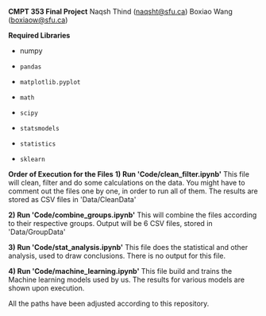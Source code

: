 **CMPT 353 Final Project**
Naqsh Thind (naqsht@sfu.ca)
Boxiao Wang (boxiaow@sfu.ca)


**Required Libraries**
- numpy
-     pandas
-     matplotlib.pyplot
-     math
-     scipy
-     statsmodels
-     statistics
-     sklearn



**Order of Execution for the Files**
**1) Run 'Code/clean_filter.ipynb'**
    This file will clean, filter and do some calculations on the data.
    You might have to comment out the files one by one, in order to run all of them.
    The results are stored as CSV files in 'Data/CleanData'

**2) Run 'Code/combine_groups.ipynb'**
    This will combine the files according to their respective groups.
    Output will be 6 CSV files, stored in 'Data/GroupData'

**3) Run 'Code/stat_analysis.ipynb'**
    This file does the statistical and other analysis, used to draw conclusions.
    There is no output for this file.

**4) Run 'Code/machine_learning.ipynb'**
    This file build and trains the Machine learning models used by us.
    The results for various models are shown upon execution.


All the paths have been adjusted according to this repository.
